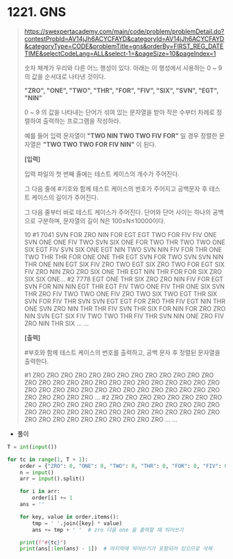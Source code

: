 # 1221. GNS

> https://swexpertacademy.com/main/code/problem/problemDetail.do?contestProbId=AV14jJh6ACYCFAYD&categoryId=AV14jJh6ACYCFAYD&categoryType=CODE&problemTitle=gns&orderBy=FIRST_REG_DATETIME&selectCodeLang=ALL&select-1=&pageSize=10&pageIndex=1
>
> 숫자 체계가 우리와 다른 어느 행성이 있다. 아래는 이 행성에서 사용하는 0 ~ 9의 값을 순서대로 나타낸 것이다.
>
> **"ZRO", "ONE", "TWO", "THR", "FOR", "FIV", "SIX", "SVN", "EGT", "NIN"**
>
> 0 ~ 9 의 값을 나타내는 단어가 섞여 있는 문자열을 받아 작은 수부터 차례로 정렬하여 출력하는 프로그램을 작성하라.
>
> 예를 들어 입력 문자열이 **"TWO NIN TWO TWO FIV FOR"** 일 경우 정렬한 문자열은 **"TWO TWO TWO FOR FIV NIN"** 이 된다.
>
> **[입력]**
>
> 입력 파일의 첫 번째 줄에는 테스트 케이스의 개수가 주어진다.
>
> 그 다음 줄에 #기호와 함께 테스트 케이스의 번호가 주어지고 공백문자 후 테스트 케이스의 길이가 주어진다.
>
> 그 다음 줄부터 바로 테스트 케이스가 주어진다. 단어와 단어 사이는 하나의 공백으로 구분하며, 문자열의 길이 N은 100≤N≤10000이다.
>
> 10
> \#1 7041
> SVN FOR ZRO NIN FOR EGT EGT TWO FOR FIV FIV ONE SVN ONE ONE FIV TWO SVN SIX ONE FOR TWO THR TWO TWO ONE SIX EGT FIV SVN SIX ONE EGT NIN TWO SVN NIN FIV FOR THR ONE TWO THR THR FOR ONE ONE THR EGT SVN FOR TWO SVN SVN NIN THR ONE NIN EGT SIX FIV ZRO TWO EGT SIX ZRO TWO FOR EGT SIX FIV ZRO NIN ZRO ZRO SIX ONE THR EGT NIN THR FOR FOR SIX ZRO SIX SIX ONE...
> \#2 7778
> EGT ONE THR SIX ZRO ZRO NIN FIV FOR EGT SVN FOR NIN NIN EGT THR EGT FIV TWO ONE FIV THR ONE SIX SVN THR ZRO FIV TWO TWO ONE FIV ZRO TWO SIX TWO EGT THR SIX SVN FOR FIV THR SVN SVN EGT EGT FOR ZRO THR FIV EGT NIN THR ONE SVN ZRO NIN THR THR FIV SVN THR SIX FOR NIN FOR ZRO ZRO NIN SVN EGT SIX FIV TWO TWO THR FIV THR SVN NIN ONE ZRO FIV ZRO NIN THR SIX ...
> ...
>
> **[출력]**
>
> \#부호와 함께 테스트 케이스의 번호를 출력하고, 공백 문자 후 정렬된 문자열을 출력한다.
>
> \#1
> ZRO ZRO ZRO ZRO ZRO ZRO ZRO ZRO ZRO ZRO ZRO ZRO ZRO ZRO ZRO ZRO ZRO ZRO ZRO ZRO ZRO ZRO ZRO ZRO ZRO ZRO ZRO ZRO ZRO ZRO ZRO ZRO ZRO ZRO ZRO ZRO ZRO ZRO ZRO ZRO ZRO ZRO ZRO ZRO ZRO ZRO ...
> \#2
> ZRO ZRO ZRO ZRO ZRO ZRO ZRO ZRO ZRO ZRO ZRO ZRO ZRO ZRO ZRO ZRO ZRO ZRO ZRO ZRO ZRO ZRO ZRO ZRO ZRO ZRO ZRO ZRO ZRO ZRO ZRO ZRO ZRO ZRO ZRO ZRO ZRO ZRO ZRO ZRO ZRO ZRO ZRO ZRO ZRO ZRO ...
> ...

- 풀이

```python
T = int(input())

for tc in range(1, T + 1):
    order = {"ZRO": 0, "ONE": 0, "TWO": 0, "THR": 0, "FOR": 0, "FIV": 0, "SIX": 0, "SVN": 0, "EGT": 0, "NIN": 0}
    n = input()
    arr = input().split()

    for i in arr:
        order[i] += 1
    ans = ''

    for key, value in order.items():
        tmp = ' '.join([key] * value)
        ans += tmp + ' '  # zro 다음 one 을 출력할 때 띄어쓰기

    print(f"#{tc}")
    print(ans[:len(ans) - 1])  # 마지막에 띄어쓰기가 포함되어 있으므로 삭제
```

